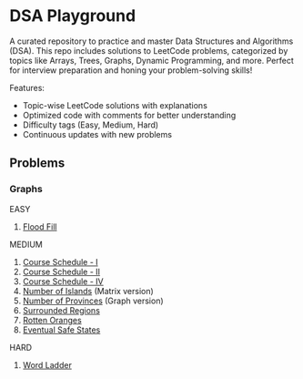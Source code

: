 # DSA Playground

A curated repository to practice and master Data Structures and Algorithms (DSA). This repo includes solutions to LeetCode problems, categorized by topics like Arrays, Trees, Graphs, Dynamic Programming, and more. Perfect for interview preparation and honing your problem-solving skills!

Features:
- Topic-wise LeetCode solutions with explanations
- Optimized code with comments for better understanding
- Difficulty tags (Easy, Medium, Hard)
- Continuous updates with new problems


## Problems

### Graphs

EASY

1. [Flood Fill](./graphs/flood-fill.md)



MEDIUM
1. [Course Schedule - I](./graphs/course_schedule-1.md)
2. [Course Schedule - II](./graphs/course_schedule-2.md)
3. [Course Schedule - IV](./graphs/course_schedule-4.md)
4. [Number of Islands](./graphs/number-of-islands.md) (Matrix version)
5. [Number of Provinces](./graphs/number-of-provinces.md) (Graph version)
6. [Surrounded Regions](./graphs/surrounded-regions.md)
7. [Rotten Oranges](./graphs/rotten-tomatoes.md)
8. [Eventual Safe States](./graphs/eventual-safe-states.md)

HARD

1. [Word Ladder](./graphs/word-ladder-1)